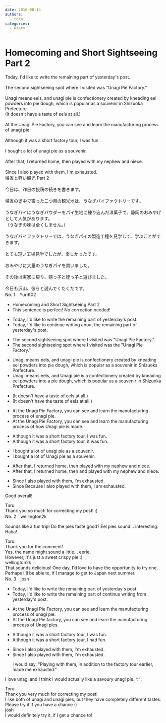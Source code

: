 ```yaml
---
date: 2016-08-14
authors:
  - toru
categories:
  - Diary
---
```


<h1 id="subject_show">Homecoming and Short Sightseeing Part 2</h1>
<div class="date" hidden>Aug 14, 2016 00:30</div>
<div id="post"><div id="body_show_ori">
Today, I'd like to write the remaining part of yesterday's post.<br/><br/>The second sightseeing spot where I visited was "Unagi Pie Factory."<br/><br/>Unagi means eels, and unagi pie is confectionery created by kneading eel powders into pie dough, which is popular as a souvenir in Shizuoka Prefecture.<br/>(It doesn't have a taste of eels at all.)<br/><br/>At the Unagi Pie Factory, you can see and learn the manufacturing process of unagi pie.<br/><br/>Although it was a short factory tour, I was fun.<br/><br/>I bought a lot of unagi pie as a souvenir.<br/><br/>After that, I returned home, then played with my nephew and niece.<br/><br/>Since I also played with them, I'm exhausted.
</div></div>

<!-- more -->

<div id="post_ja"><div id="body_show_mo">
帰省と軽い観光 Part 2<br/><br/>今日は、昨日の投稿の続きを書きます。<br/><br/>帰省の途中で寄った二つ目の観光地は、うなぎパイファクトリーです。<br/><br/>うなぎパイはうなぎパウダーをパイ生地に練り込んだ洋菓子で、静岡のおみやげとして人気があります。<br/>（うなぎの味は全くしません。）<br/><br/>うなぎパイファクトリーでは、うなぎパイの製造工程を見学して、学ぶことができます。<br/><br/>とても短い工場見学でしたが、楽しかったです。<br/><br/>おみやげに大量のうなぎパイを買いました。<br/><br/>その後は実家に戻り、甥っ子と姪っ子と遊びました。<br/><br/>今日も沢山、彼らと遊んでくたくたです。
</div></div>
<div id="block"><div class="first_name"> No. 1　<span class="just_name">YuriK02</span></div><div id="block2">
<ul class="correction_field">
<li class="incorrect">Homecoming and Short Sightseeing Part 2</li>
<li class="corrected perfect">This sentence is perfect! No correction needed!</li>
</ul>
<ul class="correction_field">
<li class="incorrect">Today, I'd like to write the remaining part of yesterday's post.</li>
<li class="corrected correct">
Today, I'd like to <span class="f_blue">continue </span>writ<span class="f_blue">ing</span> <span class="f_blue">about </span>the remaining part of yesterday's post.
</li>
</ul>
<ul class="correction_field">
<li class="incorrect">The second sightseeing spot where I visited was "Unagi Pie Factory."</li>
<li class="corrected correct">
The second sightseeing spot <span class="f_red"><span class="sline">where</span></span> I visited was <span class="f_blue">the</span> "Unagi Pie Factory."
</li>
</ul>
<ul class="correction_field">
<li class="incorrect">Unagi means eels, and unagi pie is confectionery created by kneading eel powders into pie dough, which is popular as a souvenir in Shizuoka Prefecture.</li>
<li class="corrected correct">
Unagi means eels, and <span class="f_blue">U</span>nagi pie is <span class="f_blue">a</span> confectionery created by kneading eel powders into <span class="f_blue">a</span> pie dough, which is popular as a souvenir in Shizuoka Prefecture.
</li>
</ul>
<ul class="correction_field">
<li class="incorrect">(It doesn't have a taste of eels at all.)</li>
<li class="corrected correct">
(It doesn't have <span class="f_blue">the</span> taste of eels at all.)
</li>
</ul>
<ul class="correction_field">
<li class="incorrect">At the Unagi Pie Factory, you can see and learn the manufacturing process of unagi pie.</li>
<li class="corrected correct">
At <span class="f_red"><span class="sline">the</span></span> Unagi Pie Factory, you can see and learn the manufacturing process of <span class="f_blue">how Unagi pie is made</span>.
</li>
</ul>
<ul class="correction_field">
<li class="incorrect">Although it was a short factory tour, I was fun.</li>
<li class="corrected correct">
Although it was a short factory tour, <span class="f_blue">it</span> was fun.
</li>
</ul>
<ul class="correction_field">
<li class="incorrect">I bought a lot of unagi pie as a souvenir.</li>
<li class="corrected correct">
I bought a lot of <span class="f_blue">U</span>nagi pie as a souvenir.
</li>
</ul>
<ul class="correction_field">
<li class="incorrect">After that, I returned home, then played with my nephew and niece.</li>
<li class="corrected correct">
After that, I returned home, <span class="f_red"><span class="sline">then</span></span> <span class="f_blue">and </span>played with my nephew and niece.
</li>
</ul>
<ul class="correction_field">
<li class="incorrect">Since I also played with them, I'm exhausted.</li>
<li class="corrected correct">
<span class="f_red"><span class="sline">Since</span></span> <span class="f_blue">Because </span>I also played with them, I <span class="f_blue">am</span> exhausted.
</li>
</ul>
<p class="comment_small">
 Good overall!
</p>

</div><div class="name"><span class="just_name">Toru</span><br>
Thank you so much for correcting my post! :)
</div>
</div>
<div id="block"><div class="first_name"> No. 2　<span class="just_name">wellington2k</span></div><div id="block2">
<p class="comment_small">
 Sounds like a fun trip! Do the pies taste good? Eel pies sound... interesting. Haha!
</p>

</div><div class="name"><span class="just_name">Toru</span><br>
Thank you for the comment!<br/>Yes, the name might sound a little... eerie.<br/>However, it's just a sweet crispy pie :)
</div>
<div class="name"><span class="just_name">wellington2k</span><br>
That sounds delicious! One day, I'd love to have the opportunity to try one. Perhaps I'll be able to, if I manage to get to Japan next summer.
</div>
</div>
<div id="block"><div class="first_name"> No. 3　<span class="just_name">josh</span></div><div id="block2">
<ul class="correction_field">
<li class="incorrect">Today, I'd like to write the remaining part of yesterday's post.</li>
<li class="corrected correct">
Today, I'd like to <span class="sline">write the remaining part of</span> <span class="f_blue">continue writing from </span>yesterday's post.
</li>
</ul>
<ul class="correction_field">
<li class="incorrect">At the Unagi Pie Factory, you can see and learn the manufacturing process of unagi pie.</li>
<li class="corrected correct">
At the <span class="sline">Unagi Pie</span> <span class="f_blue">f</span>actory, you can see and learn the manufacturing process of Unagi pie<span class="f_blue">s</span>.
</li>
</ul>
<ul class="correction_field">
<li class="incorrect">Although it was a short factory tour, I was fun.</li>
<li class="corrected correct">
Although it was a short factory tour, I <span class="f_blue">had </span>fun.
</li>
</ul>
<ul class="correction_field">
<li class="incorrect">Since I also played with them, I'm exhausted.</li>
<li class="corrected correct">
Since I <span class="sline">also</span> played with them, I'm exhausted.
<p class="correction_comment">I would say, "Playing with them, in addition to the factory tour earlier, made me exhausted."</p>
</li>
</ul>
<p class="comment_small">
 I love unagi and I think I would actually like a savoury unagi pie. ^.^;
</p>

</div><div class="name"><span class="just_name">Toru</span><br>
Thank you very much for correcting my post!<br/>I like both of unagi and unagi pies, but they have completely different tastes. Please try it if you have a chance :)
</div>
<div class="name"><span class="just_name">josh</span><br>
I would definitely try it, if I get a chance to!
</div>
</div>
